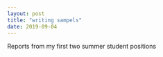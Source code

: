 ```yaml
---
layout: post
title: "writing sampels"
date: 2019-09-04
---
```


Reports from my first two summer student positions
